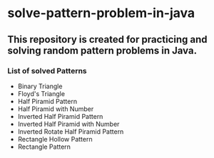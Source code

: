 # solve-pattern-problem-in-java
This repository is created for practicing and solving random pattern problems in Java. 
---

### List of solved Patterns

<ul>
    <li>Binary Triangle</li>
    <li>Floyd's Triangle</li>
    <li>Half Piramid Pattern</li>
    <li>Half Piramid with Number</li>
    <li>Inverted Half Piramid Pattern</li>
    <li>Inverted Half Piramid with Number</li>
    <li>Inverted Rotate Half Piramid Pattern</li>
    <li>Rectangle Hollow Pattern</li>
    <li>Rectangle Pattern</li>
</ul>
